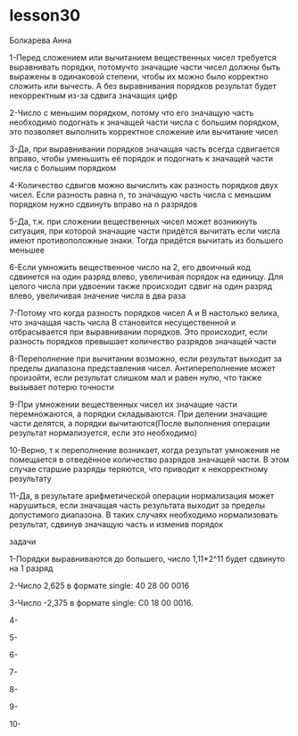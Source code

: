 # lesson30
Болкарева Анна

1-Перед сложением или вычитанием вещественных чисел требуется выравнивать порядки, потомучто значащие части чисел должны быть выражены в одинаковой степени, чтобы их можно было корректно сложить или вычесть. А без выравнивания порядков результат будет некорректным из-за сдвига значащих цифр

2-Число с меньшим порядком, потому что его значащую часть необходимо подогнать к значащей части числа с большим порядком, это позволяет выполнить корректное сложение или вычитание чисел

3-Да, при выравнивании порядков значащая часть всегда сдвигается вправо, чтобы уменьшить её порядок и подогнать к значащей части числа с большим порядком

4-Количество сдвигов можно вычислить как разность порядков двух чисел. Если разность равна n, то значащую часть числа с меньшим порядком нужно сдвинуть вправо на n разрядов

5-Да, т.к. при сложении вещественных чисел может возникнуть ситуация, при которой значащие части придётся вычитать если числа имеют противоположные знаки. Тогда придётся вычитать из большего меньшее

6-Если умножить вещественное число на 2, его двоичный код сдвинется на один разряд влево, увеличивая порядок на единицу. Для целого числа при удвоении также происходит сдвиг на один разряд влево, увеличивая значение числа в два раза

7-Потому что когда разность порядков чисел A и B настолько велика, что значащая часть числа B становится несущественной и отбрасывается при выравнивании порядков. Это происходит, если разность порядков превышает количество разрядов значащей части

8-Переполнение при вычитании возможно, если результат выходит за пределы диапазона представления чисел. Антипереполнение может произойти, если результат слишком мал и равен нулю, что также вызывает потерю точности

9-При умножении вещественных чисел их значащие части перемножаются, а порядки складываются. При делении значащие части делятся, а порядки вычитаются(После выполнения операции результат нормализуется, если это необходимо)

10-Верно, т к переполнение возникает, когда результат умножения не помещается в отведённое количество разрядов значащей части. В этом случае старшие разряды теряются, что приводит к некорректному результату

11-Да, в результате арифметической операции нормализация может нарушиться, если значащая часть результата выходит за пределы допустимого диапазона. В таких случаях необходимо нормализовать результат, сдвинув значащую часть и изменив порядок

задачи

1-Порядки выравниваются до большего, число 1,11*2^11 будет сдвинуто на 1 разряд

2-Число 2,625 в формате single: 40 28 00 0016

3-Число -2,375 в формате single: C0 18 00 0016.

4-

5-

6-

7-

8-

9-

10-

